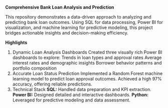 **Comprehensive Bank Loan Analysis and Prediction**

This repository demonstrates a data-driven approach to analyzing and predicting bank loan outcomes. Using SQL for data processing, Power BI for visualization, and machine learning for predictive modeling, this project bridges actionable insights and decision-making efficiency.

**Highlights**

1. Dynamic Loan Analysis Dashboards
Created three visually rich Power BI dashboards to explore:
Trends in loan types and approval rates
Average interest rates and demographic insights
Borrower behavior patterns and portfolio composition
2. Accurate Loan Status Prediction
Implemented a Random Forest machine learning model to predict loan approval outcomes.
Achieved a high 97% accuracy, offering reliable predictions.
3. Technical Stack
**SQL:** Handled data preparation and KPI extraction.
**Power BI:** Designed detailed and interactive dashboards.
**Python:** Leveraged for predictive modeling and data assessment.
